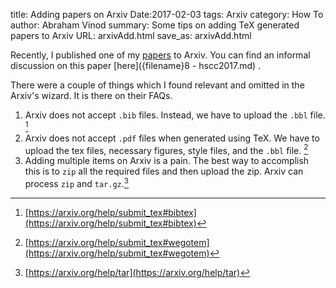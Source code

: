title: Adding papers on Arxiv
Date:2017-02-03
tags: Arxiv
category: How To
author: Abraham Vinod
summary: Some tips on adding TeX generated papers to Arxiv
URL: arxivAdd.html
save_as: arxivAdd.html

Recently, I published one of my [papers](https://arxiv.org/abs/1610.04550) to
Arxiv. You can find an informal discussion on this paper [here]({filename}8 -
hscc2017.md) .

There were a couple of things which I found relevant and omitted in
the Arxiv's wizard. It is there on their FAQs.


1. Arxiv does not accept `.bib` files. Instead, we have to upload the `.bbl`
file. [^bbl]
1. Arxiv does not accept `.pdf` files when generated using TeX. We have to
upload the tex files, necessary figures, style files, and the `.bbl` file.
[^thingsneeded]
1. Adding multiple items on Arxiv is a pain. The best way to accomplish this is
to `zip` all the required files and then upload the zip. Arxiv can process
`zip` and `tar.gz`.[^zipping]

[^bbl]: [https://arxiv.org/help/submit_tex#bibtex](https://arxiv.org/help/submit_tex#bibtex)
[^thingsneeded]: [https://arxiv.org/help/submit_tex#wegotem](https://arxiv.org/help/submit_tex#wegotem)
[^zipping]: [https://arxiv.org/help/tar](https://arxiv.org/help/tar)
